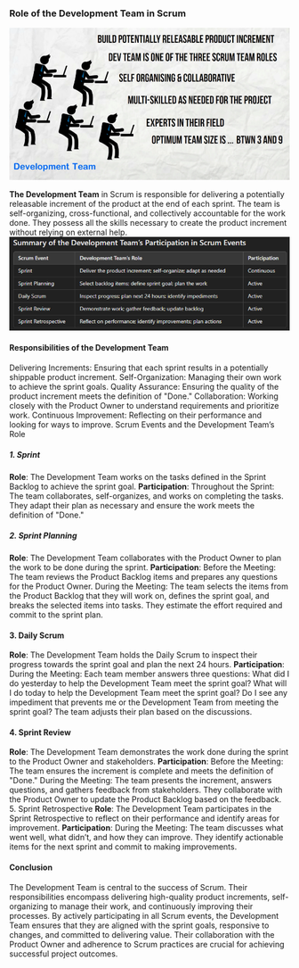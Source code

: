### Role of the Development Team in Scrum

![Development Team](/images/Development_Team.png)

**The Development Team** in Scrum is responsible for delivering a potentially releasable increment of the product at the end of each sprint. The team is self-organizing, cross-functional, and collectively accountable for the work done. They possess all the skills necessary to create the product increment without relying on external help.
![alt text](/images/dev_team_part.png)

#### Responsibilities of the Development Team

Delivering Increments: Ensuring that each sprint results in a potentially shippable product increment.
Self-Organization: Managing their own work to achieve the sprint goals.
Quality Assurance: Ensuring the quality of the product increment meets the definition of "Done."
Collaboration: Working closely with the Product Owner to understand requirements and prioritize work.
Continuous Improvement: Reflecting on their performance and looking for ways to improve.
Scrum Events and the Development Team’s Role

##### 1. Sprint

**Role**: The Development Team works on the tasks defined in the Sprint Backlog to achieve the sprint goal.
**Participation**:
Throughout the Sprint: The team collaborates, self-organizes, and works on completing the tasks. They adapt their plan as necessary and ensure the work meets the definition of "Done."

##### 2. Sprint Planning

**Role**: The Development Team collaborates with the Product Owner to plan the work to be done during the sprint.
**Participation**:
Before the Meeting: The team reviews the Product Backlog items and prepares any questions for the Product Owner.
During the Meeting: The team selects the items from the Product Backlog that they will work on, defines the sprint goal, and breaks the selected items into tasks. They estimate the effort required and commit to the sprint plan.

#### 3. Daily Scrum

**Role**: The Development Team holds the Daily Scrum to inspect their progress towards the sprint goal and plan the next 24 hours.
**Participation**:
During the Meeting: Each team member answers three questions:
What did I do yesterday to help the Development Team meet the sprint goal?
What will I do today to help the Development Team meet the sprint goal?
Do I see any impediment that prevents me or the Development Team from meeting the sprint goal?
The team adjusts their plan based on the discussions.

#### 4. Sprint Review

**Role**: The Development Team demonstrates the work done during the sprint to the Product Owner and stakeholders.
**Participation**:
Before the Meeting: The team ensures the increment is complete and meets the definition of "Done."
During the Meeting: The team presents the increment, answers questions, and gathers feedback from stakeholders. They collaborate with the Product Owner to update the Product Backlog based on the feedback. 5. Sprint Retrospective
**Role**: The Development Team participates in the Sprint Retrospective to reflect on their performance and identify areas for improvement.
**Participation**:
During the Meeting: The team discusses what went well, what didn’t, and how they can improve. They identify actionable items for the next sprint and commit to making improvements.

#### Conclusion

The Development Team is central to the success of Scrum. Their responsibilities encompass delivering high-quality product increments, self-organizing to manage their work, and continuously improving their processes. By actively participating in all Scrum events, the Development Team ensures that they are aligned with the sprint goals, responsive to changes, and committed to delivering value. Their collaboration with the Product Owner and adherence to Scrum practices are crucial for achieving successful project outcomes.
